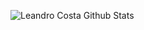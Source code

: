 ![Leandro Costa Github Stats](https://github-readme-stats.vercel.app/api?username=leandrocgsi&show_icons=true)

